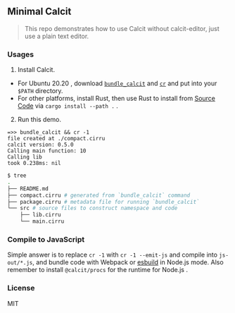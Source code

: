 
Minimal Calcit
----

> This repo demonstrates how to use Calcit without calcit-editor, just use a plain text editor.

### Usages

1. Install Calcit.

  * For Ubuntu 20.20 , download [`bundle_calcit`](http://bin.calcit-lang.org/linux/bundle_calcit) and [`cr`](http://bin.calcit-lang.org/linux/cr) and put into your `$PATH` directory.
  * For other platforms, install Rust, then use Rust to install from [Source Code](https://github.com/calcit-lang/calcit_runner.rs) via `cargo install --path .` .

2. Run this demo.

```
=>> bundle_calcit && cr -1
file created at ./compact.cirru
calcit version: 0.5.0
Calling main function: 10
Calling lib
took 0.238ms: nil
```


```bash
$ tree
.
├── README.md
├── compact.cirru # generated from `bundle_calcit` command
├── package.cirru # metadata file for running `bundle_calcit`
└── src # source files to construct namespace and code
    ├── lib.cirru
    └── main.cirru
```

### Compile to JavaScript

Simple answer is to replace `cr -1` with `cr -1 --emit-js` and compile into `js-out/*.js`, and bundle code with Webpack or [esbuild](https://github.com/evanw/esbuild) in Node.js mode. Also remember to install `@calcit/procs` for the runtime for Node.js .

### License

MIT
